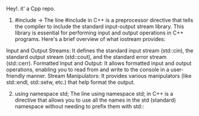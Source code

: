 Hey!. it' a Cpp repo.
1. #include <iostream>
-> The line #include <iostream> in C++ is a preprocessor directive that tells the compiler to include the standard input-output stream library. This library is essential for performing input and output operations in C++ programs.
Here's a brief overview of what iostream provides:

Input and Output Streams: It defines the standard input stream (std::cin), the standard output stream (std::cout), and the standard error stream (std::cerr).
Formatted Input and Output: It allows formatted input and output operations, enabling you to read from and write to the console in a user-friendly manner.
Stream Manipulators: It provides various manipulators (like std::endl, std::setw, etc.) that help format the output.

2. using namespace std;
The line using namespace std; in C++ is a directive that allows you to use all the names in the std (standard) namespace without needing to prefix them with std::
